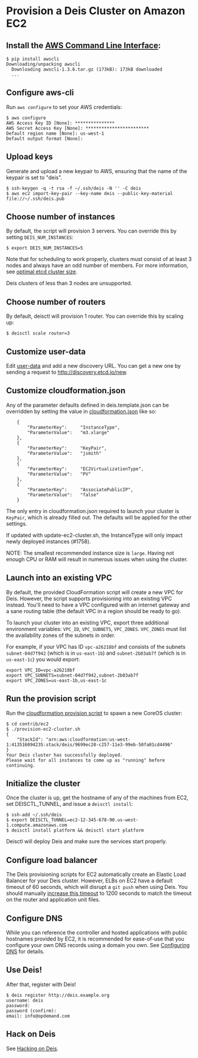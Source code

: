 # Provision a Deis Cluster on Amazon EC2

## Install the [AWS Command Line Interface][aws-cli]:
```console
$ pip install awscli
Downloading/unpacking awscli
  Downloading awscli-1.3.6.tar.gz (173kB): 173kB downloaded
  ...
```

## Configure aws-cli
Run `aws configure` to set your AWS credentials:
```console
$ aws configure
AWS Access Key ID [None]: ***************
AWS Secret Access Key [None]: ************************
Default region name [None]: us-west-1
Default output format [None]:
```

## Upload keys
Generate and upload a new keypair to AWS, ensuring that the name of the keypair is set to "deis".
```console
$ ssh-keygen -q -t rsa -f ~/.ssh/deis -N '' -C deis
$ aws ec2 import-key-pair --key-name deis --public-key-material file://~/.ssh/deis.pub
```

## Choose number of instances
By default, the script will provision 3 servers. You can override this by setting `DEIS_NUM_INSTANCES`:
```console
$ export DEIS_NUM_INSTANCES=5
```

Note that for scheduling to work properly, clusters must consist of at least 3 nodes and always have an odd number of members.
For more information, see [optimal etcd cluster size](https://github.com/coreos/etcd/blob/master/Documentation/optimal-cluster-size.md).

Deis clusters of less than 3 nodes are unsupported.

## Choose number of routers
By default, deisctl will provision 1 router. You can override this by scaling up:
```console
$ deisctl scale router=3
```

## Customize user-data
Edit [user-data](../coreos/user-data) and add a new discovery URL.
You can get a new one by sending a request to http://discovery.etcd.io/new.

## Customize cloudformation.json
Any of the parameter defaults defined in deis.template.json can be overridden
by setting the value in [cloudformation.json](cloudformation.json) like so:

```
    {
        "ParameterKey":     "InstanceType",
        "ParameterValue":   "m3.xlarge"
    },
    {
        "ParameterKey":     "KeyPair",
        "ParameterValue":   "jsmith"
    },
    {
        "ParameterKey":     "EC2VirtualizationType",
        "ParameterValue":   "PV"
    },
    {
        "ParameterKey":     "AssociatePublicIP",
        "ParameterValue":   "false"
    }
```

The only entry in cloudformation.json required to launch your cluster is `KeyPair`,
which is already filled out. The defaults will be applied for the other settings.

If updated with update-ec2-cluster.sh, the InstanceType will only impact newly deployed instances (#1758).

NOTE: The smallest recommended instance size is `large`. Having not enough CPU or RAM will result
in numerous issues when using the cluster.

## Launch into an existing VPC
By default, the provided CloudFormation script will create a new VPC for Deis. However, the script
supports provisioning into an existing VPC instead. You'll need to have a VPC configured with an
internet gateway and a sane routing table (the default VPC in a region should be ready to go).

To launch your cluster into an existing VPC, export three additional environment variables: ```VPC_ID```,
```VPC_SUBNETS```, ```VPC_ZONES```. ```VPC_ZONES``` must list the availability zones of the
subnets in order.

For example, if your VPC has ID ```vpc-a26218bf``` and consists of the subnets ```subnet-04d7f942```
(which is in ```us-east-1b```) and ```subnet-2b03ab7f``` (which is in ```us-east-1c```) you would
export:

```
export VPC_ID=vpc-a26218bf
export VPC_SUBNETS=subnet-04d7f942,subnet-2b03ab7f
export VPC_ZONES=us-east-1b,us-east-1c
```

## Run the provision script
Run the [cloudformation provision script][pro-script] to spawn a new CoreOS cluster:
```console
$ cd contrib/ec2
$ ./provision-ec2-cluster.sh
{
    "StackId": "arn:aws:cloudformation:us-west-1:413516094235:stack/deis/9699ec20-c257-11e3-99eb-50fa01cd4496"
}
Your Deis cluster has successfully deployed.
Please wait for all instances to come up as "running" before continuing.
```

## Initialize the cluster
Once the cluster is up, get the hostname of any of the machines from EC2, set
DEISCTL_TUNNEL, and issue a `deisctl install`:
```console
$ ssh-add ~/.ssh/deis
$ export DEISCTL_TUNNEL=ec2-12-345-678-90.us-west-1.compute.amazonaws.com
$ deisctl install platform && deisctl start platform
```
Deisctl will deploy Deis and make sure the services start properly.

## Configure load balancer
The Deis provisioning scripts for EC2 automatically create an Elastic Load Balancer for your Deis
cluster. However, ELBs on EC2 have a default timeout of 60 seconds, which will disrupt a ``git push``
when using Deis. You should manually [increase this timeout](http://docs.aws.amazon.com/ElasticLoadBalancing/latest/DeveloperGuide/config-idle-timeout.html)
to 1200 seconds to match the timeout on the router and application unit files.

## Configure DNS
While you can reference the controller and hosted applications with public hostnames provided by EC2, it is recommended for ease-of-use that
you configure your own DNS records using a domain you own. See [Configuring DNS](http://docs.deis.io/en/latest/installing_deis/configure-dns/) for details.

## Use Deis!
After that, register with Deis!
```console
$ deis register http://deis.example.org
username: deis
password:
password (confirm):
email: info@opdemand.com
```

## Hack on Deis

See [Hacking on Deis](http://docs.deis.io/en/latest/contributing/hacking/).

[aws-cli]: https://github.com/aws/aws-cli
[template]: https://s3.amazonaws.com/coreos.com/dist/aws/coreos-alpha.template
[pro-script]: provision-ec2-cluster.sh
